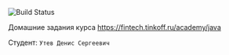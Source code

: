 ![Build Status](https://github.com/denisUtev/project-template/actions/workflows/build.yml/badge.svg)

Домашние задания курса https://fintech.tinkoff.ru/academy/java

Студент: `Утев Денис Сергеевич`
